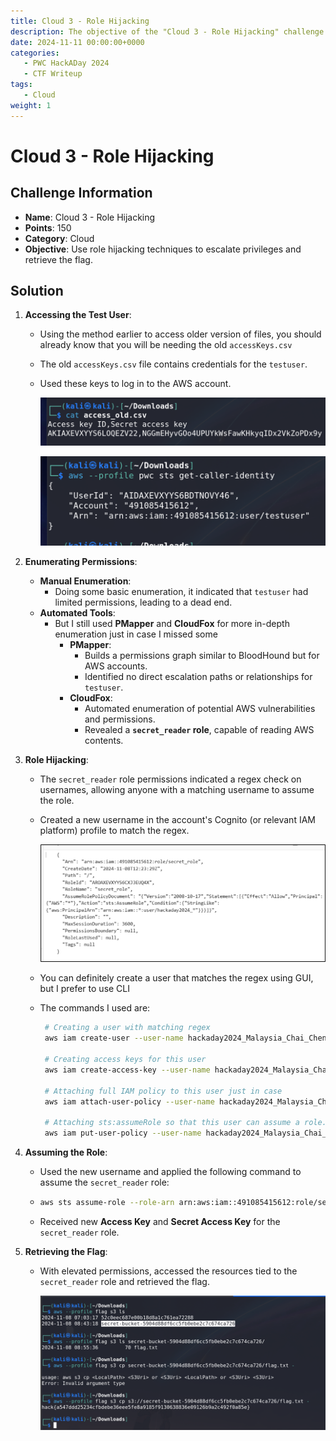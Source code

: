 ```yaml
---
title: Cloud 3 - Role Hijacking
description: The objective of the "Cloud 3 - Role Hijacking" challenge is to ese role hijacking techniques to escalate privileges and retrieve the flag.
date: 2024-11-11 00:00:00+0000
categories:
   - PWC HackADay 2024
   - CTF Writeup
tags:
   - Cloud
weight: 1     
---
```

# Cloud 3 - Role Hijacking

## Challenge Information
- **Name**: Cloud 3 - Role Hijacking
- **Points**: 150
- **Category**: Cloud
- **Objective**: Use role hijacking techniques to escalate privileges and retrieve the flag.

## Solution

1. **Accessing the Test User**:
   - Using the method earlier to access older version of files, you should already know that you will be needing the old `accessKeys.csv`
   - The old `accessKeys.csv` file contains credentials for the `testuser`.
   - Used these keys to log in to the AWS account.


      ![Old Access Keys](image.png)

      ![Whoami](image-1.png)

2. **Enumerating Permissions**:
   - **Manual Enumeration**:
     - Doing some basic enumeration, it indicated that `testuser` had limited permissions, leading to a dead end.
   - **Automated Tools**:
     - But I still used **PMapper** and **CloudFox** for more in-depth enumeration just in case I missed some
       - **PMapper**:
         - Builds a permissions graph similar to BloodHound but for AWS accounts.
         - Identified no direct escalation paths or relationships for `testuser`.
       - **CloudFox**:
         - Automated enumeration of potential AWS vulnerabilities and permissions.
         - Revealed a **`secret_reader` role**, capable of reading AWS contents.

3. **Role Hijacking**:
   - The `secret_reader` role permissions indicated a regex check on usernames, allowing anyone with a matching username to assume the role.
   - Created a new username in the account's Cognito (or relevant IAM platform) profile to match the regex.


      ![Regex Role](image-2.png)

   - You can definitely create a user that matches the regex using GUI, but I prefer to use CLI 
   - The commands I used are:

     ```bash
      # Creating a user with matching regex
      aws iam create-user --user-name hackaday2024_Malaysia_Chai_Cheng_Xun --profile ccx

      # Creating access keys for this user
      aws iam create-access-key --user-name hackaday2024_Malaysia_Chai_Cheng_Xun –profile ccx

      # Attaching full IAM policy to this user just in case
      aws iam attach-user-policy --user-name hackaday2024_Malaysia_Chai_Cheng_Xun --policy-arn arn:aws:iam::aws:policy/IAMFullAccess --profile ccx

      # Attaching sts:assumeRole so that this user can assume a role. I made sure that this user can only assume the challenge role
      aws iam put-user-policy --user-name hackaday2024_Malaysia_Chai_Cheng_Xun --policy-name AllowAssumeSecretRole --policy-document '{ "Version": "2012-10-17", "Statement": [ { "Effect": "Allow", "Action": "sts:AssumeRole", "Resource": "arn:aws:iam::491085415612:role/secret_role" } ] }' --profile ccx
     ```


4. **Assuming the Role**:
   - Used the new username and applied the following command to assume the `secret_reader` role:
   - 
     ```bash
     aws sts assume-role --role-arn arn:aws:iam::491085415612:role/secret_role --role-session-name hackaday --profile hijack
     ```
   - Received new **Access Key** and **Secret Access Key** for the `secret_reader` role.

5. **Retrieving the Flag**:
   - With elevated permissions, accessed the resources tied to the `secret_reader` role and retrieved the flag.


      ![Flag](image-3.png)
